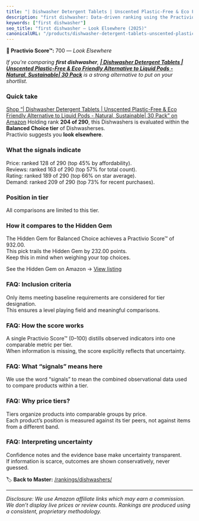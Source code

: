 ```yaml
---
title: "| Dishwasher Detergent Tablets | Unscented Plastic-Free & Eco Friendly Alternative to Liquid Pods - Natural, Sustainable| 30 Pack"
description: "first dishwasher: Data-driven ranking using the Practivio Score™. Positioned by quality, value, demand, findability, momentum."
keywords: ["first dishwasher"]
seo_title: "first dishwasher — Look Elsewhere (2025)"
canonicalURL: "/products/dishwasher-detergent-tablets-unscented-plastic-free-eco-friendly-alternative-to-liquid-pods-natural-sustainable-30-pack-B0CJMR28DK/"
---
```


**🚫 Practivio Score™:** 700 — _Look Elsewhere_


*If you're comparing **first dishwasher**, **[| Dishwasher Detergent Tablets | Unscented Plastic-Free & Eco Friendly Alternative to Liquid Pods - Natural, Sustainable| 30 Pack](https://www.amazon.com/dp/B0CJMR28DK?tag=practivio-20)** is a strong alternative to put on your shortlist.*
### Quick take
[Shop “| Dishwasher Detergent Tablets | Unscented Plastic-Free & Eco Friendly Alternative to Liquid Pods - Natural, Sustainable| 30 Pack” on Amazon](https://www.amazon.com/dp/B0CJMR28DK?tag=practivio-20)
Holding rank **204 of 290**, this Dishwashers is evaluated within the **Balanced Choice tier** of Dishwasherses.  
Practivio suggests you **look elsewhere**.

### What the signals indicate
Price: ranked 128 of 290 (top 45% by affordability).  
Reviews: ranked 163 of 290 (top 57% for total count).  
Rating: ranked 189 of 290 (top 66% on star average).  
Demand: ranked 209 of 290 (top 73% for recent purchases).

### Position in tier
All comparisons are limited to this tier.

### How it compares to the Hidden Gem
The Hidden Gem for Balanced Choice achieves a Practivio Score™ of 932.00.  
This pick trails the Hidden Gem by 232.00 points.  
Keep this in mind when weighing your top choices.  

See the Hidden Gem on Amazon → [View listing](https://www.amazon.com/dp/B097C8DKYX?tag=practivio-20)

### FAQ: Inclusion criteria
Only items meeting baseline requirements are considered for tier designation.  
This ensures a level playing field and meaningful comparisons.

### FAQ: How the score works
A single Practivio Score™ (0–100) distills observed indicators into one comparable metric per tier.  
When information is missing, the score explicitly reflects that uncertainty.

### FAQ: What “signals” means here
We use the word “signals” to mean the combined observational data used to compare products within a tier.

### FAQ: Why price tiers?
Tiers organize products into comparable groups by price.  
Each product’s position is measured against its tier peers, not against items from a different band.

### FAQ: Interpreting uncertainty
Confidence notes and the evidence base make uncertainty transparent.  
If information is scarce, outcomes are shown conservatively, never guessed.


🏷️ **Back to Master:** [/rankings/dishwashers/](/rankings/dishwashers/)

---
_Disclosure: We use Amazon affiliate links which may earn a commission. We don’t display live prices or review counts. Rankings are produced using a consistent, proprietary methodology._
